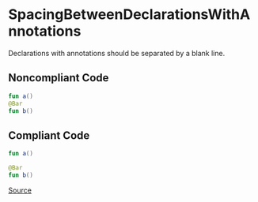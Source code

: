 # SpacingBetweenDeclarationsWithAnnotations

Declarations with annotations should be separated by a blank line.

## Noncompliant Code

```kotlin
fun a()
@Bar
fun b()
```
## Compliant Code

```kotlin
fun a()

@Bar
fun b()
```

[Source](https://detekt.dev/docs/rules/formatting#spacingbetweendeclarationswithannotations)

